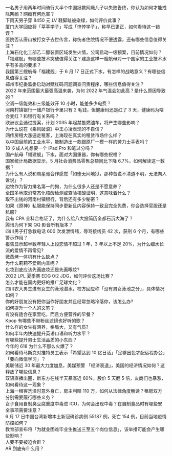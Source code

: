 一名男子用两年时间骑行大半个中国拯救网瘾儿子以失败告终，你认为如何才能戒除网瘾？网瘾有何危害？  
下雨天男子穿 8450 元 LV 鞋脚趾被染绿，如何评价此事？  
厦门大学回应将「莘莘学子」写成「悻悻学子」，称早已更正，如何看待这一错误？  
医院否认唐山被打女子去世传言，称伤者住院情况不便透露，还有哪些信息值得关注？  
上海石化化工部乙二醇装置区域发生火情，公司启动一级预案，目前情况如何？  
「福建舰」有哪些技术突破值得关注？建造这样一艘航母对一个国家的工业技术水平有多高的要求？  
我国第三艘航母「福建舰」于 6 月 17 日正式下水，有怎样的战略意义？有哪些信息值得关注？  
郑州市纪委监委启动对赋红码问题调查问责程序，哪些信息值得关注？  
2022 年来范围最大最强高温来袭，为何 2022 年气温会如此高？是什么原因导致的？  
空调一级能效和三级能效开 10 小时，能差多少电费？  
河南村镇银行一储户银行卡里只有 2 毛钱，但健康码还是红了 3 天，健康码为啥会变红？和银行有关系吗？  
欧洲议会通过提案，计划 2035 年起禁售燃油车，将产生哪些影响？  
为什么说在《乘风破浪》中王心凌表现的不自信？  
网传房租大涨逼走租客，上海现在真实的租赁市场什么样？  
以中国目前的工业水平，能制造出一款跟原厂一模一样的劳力士手表吗？  
18 岁成人礼想要一个 iPad Pro 和笔过分吗？  
国产航母「福建舰」下水，面对大国重器，你有哪些祝福？  
国家统计局数据显示，5 月社会消费品零售总额同比下降 6.7%，如何解读这一数据？  
为什么有人说和周星驰合作感觉「如堕无间地狱，那种苦说不清道不明，无法向人诉说」？  
边牧作为智力排名第一的狗，为什么很多人还是不愿意养？  
全国多地取消常态化核酸检测或查验核酸证明，这意味着什么？  
取不出钱的河南村镇银行，背后还有多少秘密？  
如果《原神》私服能保持同步更新且内容保持一致且完全免费，你会选择官服还是私服?  
我有 CPA 全科合格证了，为什么给八大投简历全都石沉大海了？  
腾讯为何下架 QQ 影音所有版本？  
四川男子打急救电话 600 次发泄情绪，辱骂接线员 42 次，获刑 6 个月，有哪些警示作用？  
报告显示超半数年轻人上段恋情不超过 1 年，3 年以上不足 20%，为什么细水长流的爱情不再常见?  
微蒸烤一体机有什么缺点？  
为什么莉莉不爱斯内普呢？  
化妆到底应该先画底妆还是先画眼妆?  
2022 LPL 夏季赛 EDG 0:2 JDG，如何评价这场比赛？  
怎么才能在国内更好的推广足球文化？  
四川农大男生进有女生的泳池潜水，校方回应称「没有男女泳池之分」，具体情况如何？  
你的好朋友没有把你当作好朋友并且经常忽略冷落你，该怎么办?  
如何提升一个人的文笔？  
有没有适合在家里吃，而且方便营养的早餐？  
Kpop 有哪些不带粉丝滤镜也好听的歌？  
什么样的女生有涵养，格局大，又有气质?  
如何半年内快速提升英语口语和听力水平？  
有哪些提升男士生活品质的小东西？  
今年的 618 为什么不那么火爆了？  
如何看待马斯克对推特员工表示「希望达到 10 亿日活」「足够出色才配远程办公」「要向微信学习」？  
美联储近 30 年最大力度加息，美媒预警 「经济衰退」，美国的经济情况如何？这释放了哪些信息？  
双语直播出圈，新东方在线半天暴涨近 60%，股价 5 天翻 5 倍，友商们也暴涨，如何看待这一现象？  
上海一租客洗澡时意外身亡，房主判赔 110 万，如何从法律角度解读？租房双方分别需要履行哪些义务？  
女子食用自制臭豆腐重度中毒进 ICU，为何会出现中毒？在自制食品时有哪些安全事项需要注意？  
6 月 17 日中国台湾新增本土新冠确诊病例 55187 例，死亡 154 例，目前当地疫情防控如何？  
教育部宣布将「为就业困难毕业生推送三至五个岗位信息」，该举措可能会产生哪些影响？  
人要不要被迫合群？  
AR 到底有什么用？  

